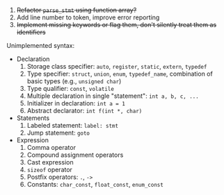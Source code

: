 1. ~~Refactor `parse_stmt` using function array?~~
2. Add line number to token, improve error reporting
3. ~~Implement missing keywords or flag them, don't silently treat them
   as identifiers~~

Unimplemented syntax:
- Declaration
    1. Storage class specifier: `auto`, `register`, `static`, `extern`, `typedef`
    2. Type specifier: `struct`, `union`, `enum`, `typedef_name`, combination
       of basic types (e.g., `unsigned char`)
    3. Type qualifier: `const`, `volatile`
    4. Multiple declaration in single "statement": `int a, b, c, ...`
    5. Initializer in declaration: `int a = 1`
    6. Abstract declarator: `int f(int *, char)`
- Statements
    1. Labeled statement: `label: stmt`
    2. Jump statement: `goto`
- Expression
    1. Comma operator
    2. Compound assignment operators
    3. Cast expression
    4. `sizeof` operator
    5. Postfix operators: `.`, `->`
    6. Constants: `char_const`, `float_const`, `enum_const`
